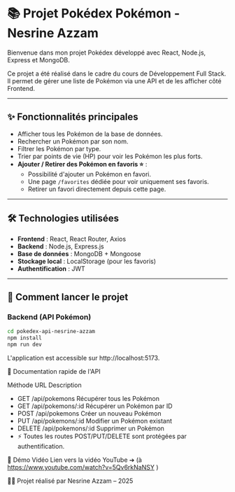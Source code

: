 # 📚 Projet Pokédex Pokémon - Nesrine Azzam

Bienvenue dans mon projet Pokédex développé avec React, Node.js, Express et MongoDB.

Ce projet a été réalisé dans le cadre du cours de Développement Full Stack.  
Il permet de gérer une liste de Pokémon via une API et de les afficher côté Frontend.

---

## ✨ Fonctionnalités principales

- Afficher tous les Pokémon de la base de données.
- Rechercher un Pokémon par son nom.
- Filtrer les Pokémon par type.
- Trier par points de vie (HP) pour voir les Pokémon les plus forts.
- **Ajouter / Retirer des Pokémon en favoris ⭐** :
  - Possibilité d'ajouter un Pokémon en favori.
  - Une page `/favorites` dédiée pour voir uniquement ses favoris.
  - Retirer un favori directement depuis cette page.

---

## 🛠️ Technologies utilisées

- **Frontend** : React, React Router, Axios
- **Backend** : Node.js, Express.js
- **Base de données** : MongoDB + Mongoose
- **Stockage local** : LocalStorage (pour les favoris)
- **Authentification** : JWT

---

## 🚀 Comment lancer le projet

### Backend (API Pokémon)

```bash
cd pokedex-api-nesrine-azzam
npm install
npm run dev
```
L'application est accessible sur http://localhost:5173.

📖 Documentation rapide de l'API

Méthode	URL	Description
- GET	/api/pokemons	Récupérer tous les Pokémon
- GET	/api/pokemons/:id	Récupérer un Pokémon par ID
- POST	/api/pokemons	Créer un nouveau Pokémon
- PUT	/api/pokemons/:id	Modifier un Pokémon existant
- DELETE	/api/pokemons/:id	Supprimer un Pokémon
- ⚡ Toutes les routes POST/PUT/DELETE sont protégées par authentification.

🎥 Démo Vidéo
Lien vers la vidéo YouTube ➔ (à https://www.youtube.com/watch?v=5Qv6rkNaNSY )

👩‍💻 Projet réalisé par
Nesrine Azzam – 2025